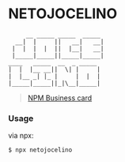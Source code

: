 # NETOJOCELINO

```
     __ _____ _____  _____
  __|  |     ||   __|   __|
 |  |  |  |  ||  |__|   __|
 |_____|_____||_____|_____|
____   _____  __  _ _____
|  |  |__ __||  \| |     |
|  |__ _| |_ |     |  |  |
|_____|_____||_|\__|_____|
```

> [NPM Business card](https://www.npmjs.com/package/netojocelino)


### Usage

via npx:

```
$ npx netojocelino
```
